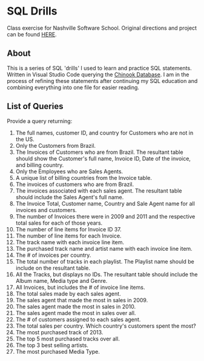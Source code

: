 # SQL Drills
Class exercise for Nashville Software School.  Original directions and project can be found [HERE](https://github.com/nss-evening-cohort-3/learning-sql-individual-assignment-JZorvan/blob/master/README.md).

## About
This is a series of SQL 'drills' I used to learn and practice SQL statements.  Written in Visual Studio Code querying the [Chinook Database](http://chinookdatabase.codeplex.com/). I am in the process of refining these statements after continuing my SQL education and combining everything into one file for easier reading.

## List of Queries

Provide a query returning:
1. The full names, customer ID, and country for Customers who are not in the US.
2. Only the Customers from Brazil.
3. The Invoices of Customers who are from Brazil. The resultant table should show the Customer's full name, Invoice ID, Date of the invoice, and billing country.
4. Only the Employees who are Sales Agents.
5. A unique list of billing countries from the Invoice table.
6. The invoices of customers who are from Brazil.
7. The invoices associated with each sales agent. The resultant table should include the Sales Agent's full name.
8. The Invoice Total, Customer name, Country and Sale Agent name for all invoices and customers.
9. The number of Invoices there were in 2009 and 2011 and the respective total sales for each of those years.
10. The number of line items for Invoice ID 37.
11. The number of line items for each Invoice.
12. The track name with each invoice line item.
13. The purchased track name and artist name with each invoice line item.
14. The # of invoices per country.
15. The total number of tracks in each playlist. The Playlist name should be include on the resultant table.
16. All the Tracks, but displays no IDs. The resultant table should include the Album name, Media type and Genre.
17. All Invoices, but includes the # of invoice line items.
18. The total sales made by each sales agent.
19. The sales agent that made the most in sales in 2009.
20. The sales agent made the most in sales in 2010.
21. The sales agent made the most in sales over all.
22. The # of customers assigned to each sales agent.
23. The total sales per country. Which country's customers spent the most?
24. The most purchased track of 2013.
25. The top 5 most purchased tracks over all.
26. The top 3 best selling artists.
27. The most purchased Media Type.
